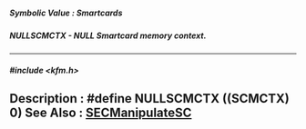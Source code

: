 ##### Symbolic Value : Smartcards
##### NULLSCMCTX - NULL Smartcard memory context.
---
##### #include <kfm.h>
**Description :**
#define NULLSCMCTX ((SCMCTX) 0)
**See Also :**
[SECManipulateSC](D:/md_files/SECManipulateSC.md)
---
